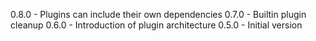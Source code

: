 0.8.0 - Plugins can include their own dependencies
0.7.0 - Builtin plugin cleanup
0.6.0 - Introduction of plugin architecture
0.5.0 - Initial version
